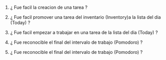 1. ¿ Fue facil la creacion de una tarea ?

2. ¿ Fue facil promover una tarea del inventario (Inventory)a la lista del dia (Today) ?

3. ¿ Fue facil empezar a trabajar en una tarea de la lista del dia (Today) ?

4. ¿ Fue reconocible el final del intervalo de trabajo (Pomodoro) ?

5. ¿ Fue reconocible el final del intervalo de trabajo (Pomodoro) ?